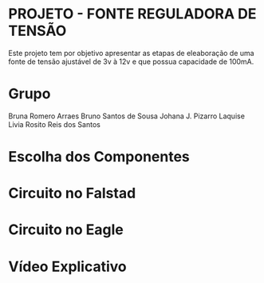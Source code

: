 # PROJETO - FONTE REGULADORA DE TENSÃO
Este projeto tem por objetivo apresentar as etapas de eleaboração de uma fonte de tensão ajustável de 3v à 12v e que possua capacidade de 100mA.

# Grupo
  Bruna Romero Arraes
  Bruno Santos de Sousa
  Johana J. Pizarro Laquise
  Livia Rosito Reis dos Santos

# Escolha dos Componentes

# Circuito no Falstad

# Circuito no Eagle

# Vídeo Explicativo
